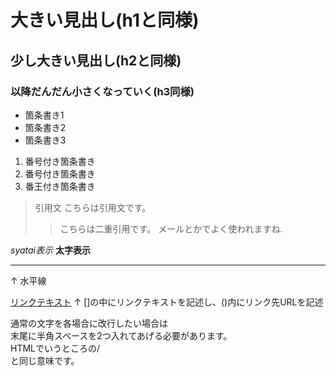 # 大きい見出し(h1と同様)
## 少し大きい見出し(h2と同様)
### 以降だんだん小さくなっていく(h3同様)

- 箇条書き1
- 箇条書き2
- 箇条書き3

1. 番号付き箇条書き
1. 番号付き箇条書き
1. 番王付き箇条書き

> 引用文
> こちらは引用文です。
>> こちらは二重引用です。
>> メールとかでよく使われますね.

*syatai表示*
**太字表示**

---
↑
水平線

[リンクテキスト](https://morijyobi.ac.jp)
↑
[]の中にリンクテキストを記述し、()内にリンク先URLを記述

通常の文字を各場合に改行したい場合は  
末尾に半角スペースを2つ入れてあげる必要があります。  
HTMLでいうところの/<br>と同じ意味です。
